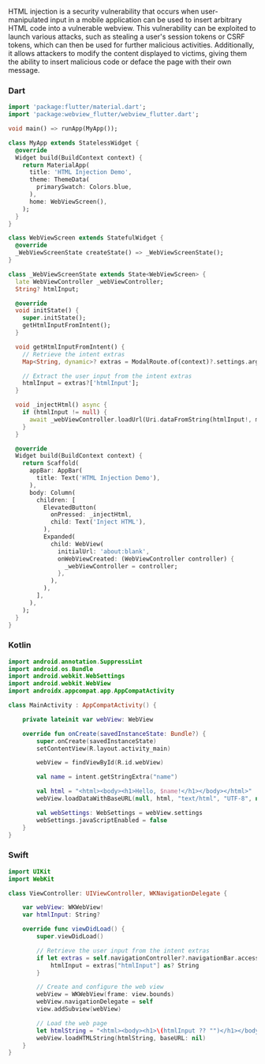 HTML injection is a security vulnerability that occurs when user-manipulated input in a mobile application can be used to insert arbitrary HTML code into a vulnerable webview. This vulnerability can be exploited to launch various attacks, such as stealing a user's session tokens or CSRF tokens, which can then be used for further malicious activities. Additionally, it allows attackers to modify the content displayed to victims, giving them the ability to insert malicious code or deface the page with their own message.

### Dart

```dart
import 'package:flutter/material.dart';
import 'package:webview_flutter/webview_flutter.dart';

void main() => runApp(MyApp());

class MyApp extends StatelessWidget {
  @override
  Widget build(BuildContext context) {
    return MaterialApp(
      title: 'HTML Injection Demo',
      theme: ThemeData(
        primarySwatch: Colors.blue,
      ),
      home: WebViewScreen(),
    );
  }
}

class WebViewScreen extends StatefulWidget {
  @override
  _WebViewScreenState createState() => _WebViewScreenState();
}

class _WebViewScreenState extends State<WebViewScreen> {
  late WebViewController _webViewController;
  String? htmlInput;

  @override
  void initState() {
    super.initState();
    getHtmlInputFromIntent();
  }

  void getHtmlInputFromIntent() {
    // Retrieve the intent extras
    Map<String, dynamic>? extras = ModalRoute.of(context)?.settings.arguments as Map<String, dynamic>?;

    // Extract the user input from the intent extras
    htmlInput = extras?['htmlInput'];
  }

  void _injectHtml() async {
    if (htmlInput != null) {
      await _webViewController.loadUrl(Uri.dataFromString(htmlInput!, mimeType: 'text/html').toString());
    }
  }

  @override
  Widget build(BuildContext context) {
    return Scaffold(
      appBar: AppBar(
        title: Text('HTML Injection Demo'),
      ),
      body: Column(
        children: [
          ElevatedButton(
            onPressed: _injectHtml,
            child: Text('Inject HTML'),
          ),
          Expanded(
            child: WebView(
              initialUrl: 'about:blank',
              onWebViewCreated: (WebViewController controller) {
                _webViewController = controller;
              },
            ),
          ),
        ],
      ),
    );
  }
}
```

### Kotlin

```kotlin
import android.annotation.SuppressLint
import android.os.Bundle
import android.webkit.WebSettings
import android.webkit.WebView
import androidx.appcompat.app.AppCompatActivity

class MainActivity : AppCompatActivity() {

    private lateinit var webView: WebView

    override fun onCreate(savedInstanceState: Bundle?) {
        super.onCreate(savedInstanceState)
        setContentView(R.layout.activity_main)

        webView = findViewById(R.id.webView)

        val name = intent.getStringExtra("name")

        val html = "<html><body><h1>Hello, $name!</h1></body></html>"
        webView.loadDataWithBaseURL(null, html, "text/html", "UTF-8", null)

        val webSettings: WebSettings = webView.settings
        webSettings.javaScriptEnabled = false
    }
}
```

### Swift

```swift
import UIKit
import WebKit

class ViewController: UIViewController, WKNavigationDelegate {

    var webView: WKWebView!
    var htmlInput: String?

    override func viewDidLoad() {
        super.viewDidLoad()

        // Retrieve the user input from the intent extras
        if let extras = self.navigationController?.navigationBar.accessibilityUserInputLabels {
            htmlInput = extras["htmlInput"] as? String
        }

        // Create and configure the web view
        webView = WKWebView(frame: view.bounds)
        webView.navigationDelegate = self
        view.addSubview(webView)

        // Load the web page
        let htmlString = "<html><body><h1>\(htmlInput ?? "")</h1></body></html>"
        webView.loadHTMLString(htmlString, baseURL: nil)
    }
}
```
